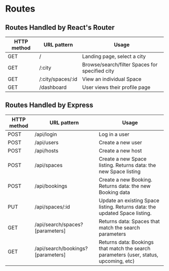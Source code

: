 # Routes

## Routes Handled by React's Router

| HTTP method | URL pattern       | Usage                                          |
|-------------|-------------------|------------------------------------------------|
| GET         | /                 | Landing page, select a city                    |
| GET         | /:city            | Browse/search/filter Spaces for specified city |
| GET         | /:city/spaces/:id | View an individual Space                       |
| GET         | /dashboard        | User views their profile page                  |

## Routes Handled by Express

| HTTP method | URL pattern                       | Usage                                                                                 |
|-------------|-----------------------------------|---------------------------------------------------------------------------------------|
| POST        | /api/login                        | Log in a user                                                                         |
| POST        | /api/users                        | Create a new user                                                                     |
| POST        | /api/hosts                        | Create a new host                                                                     |
| POST        | /api/spaces                       | Create a new Space listing. Returns data: the new Space listing                       |
| POST        | /api/bookings                     | Create a new Booking. Returns data: the new Booking data                              |
| PUT         | /api/spaces/:id                   | Update an existing Space listing. Returns data: the updated Space listing.            |
| GET         | /api/search/spaces?[parameters]   | Returns data: Spaces that match the search parameters                                 |
| GET         | /api/search/bookings?[parameters] | Returns data: Bookings that match the search parameters (user, status, upcoming, etc) |